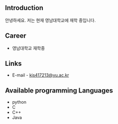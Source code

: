 ## Introduction
안녕하세요. 저는 현재 영남대학교에 재학 중입니다.

## Career
- 영남대학교 재학중

## Links
- E-mail - kjs417213@yu.ac.kr

## Available programming Languages
- python
- C
- C++
- Java

